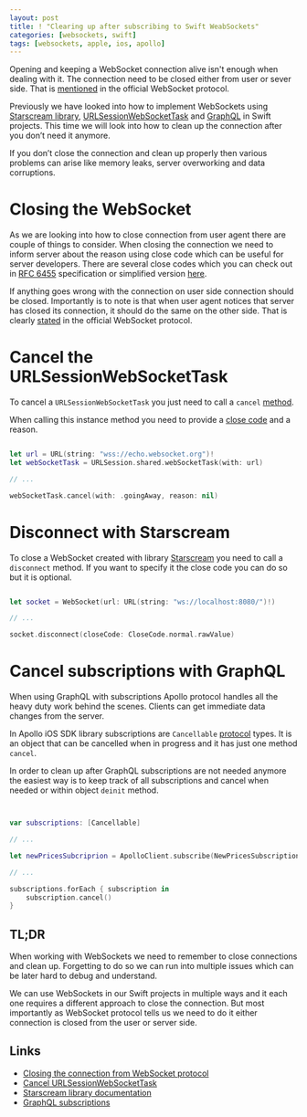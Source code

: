 ```yaml
---
layout: post
title: ! "Clearing up after subscribing to Swift WeabSockets"
categories: [websockets, swift]
tags: [websockets, apple, ios, apollo]
---
```


Opening and keeping a WebSocket connection alive isn't enough when dealing with it. The connection need to be closed either from user or sever side. That is [mentioned](https://tools.ietf.org/html/draft-hixie-thewebsocketprotocol-76#section-6) in the official WebSocket protocol.

Previously we have looked into how to implement WebSockets using [Starscream library](/websockets-swift/), [URLSessionWebSocketTask](/websockets-ios-13-swift/) and [GraphQL](https://kristaps.me/graphql-subscriptions/) in Swift projects. This time we will look into how to clean up the connection after you don’t need it anymore.

If you don’t close the connection and clean up properly then various problems can arise like memory leaks, server overworking and data corruptions.

<!--more-->

# Closing the WebSocket

As we are looking into how to close connection from user agent there are couple of things to consider. When closing the connection we need to inform server about the reason using close code which can be useful for server developers. There are several close codes which you can check out in [RFC 6455](https://tools.ietf.org/html/rfc6455#section-7.4.1) specification or simplified version [here](https://developer.mozilla.org/en-US/docs/Web/API/CloseEvent).

If anything goes wrong with the connection on user side connection should be closed. Importantly is to note is that when user agent notices that server has closed its connection, it should do the same on the other side. That is clearly [stated](https://tools.ietf.org/html/draft-hixie-thewebsocketprotocol-76#section-6.3) in the official WebSocket protocol.

# Cancel the URLSessionWebSocketTask

To cancel a `URLSessionWebSocketTask` you just need to call a `cancel` [method](https://developer.apple.com/documentation/foundation/urlsessionwebsockettask/3181200-cancel).

When calling this instance method you need to provide a [close code](https://developer.apple.com/documentation/foundation/urlsessionwebsockettask/closecode) and a reason.

```swift

let url = URL(string: "wss://echo.websocket.org")!
let webSocketTask = URLSession.shared.webSocketTask(with: url)

// ...

webSocketTask.cancel(with: .goingAway, reason: nil)

```

# Disconnect with Starscream

To close a WebSocket created with library [Starscream](https://github.com/daltoniam/Starscream) you need to call a `disconnect` method. If you want to specify it the close code you can do so but it is optional.

```swift

let socket = WebSocket(url: URL(string: "ws://localhost:8080/")!)

// ...

socket.disconnect(closeCode: CloseCode.normal.rawValue)

```


# Cancel subscriptions with GraphQL

When using GraphQL with subscriptions Apollo protocol handles all the heavy duty work behind the scenes. Clients can get immediate data changes from the server.

In Apollo iOS SDK library subscriptions are `Cancellable` [protocol](https://github.com/apollographql/apollo-ios/Sources/Apollo/Cancellable.swift) types. It is an object that can be cancelled when in progress and it has just one method `cancel`.

In order to clean up after GraphQL subscriptions are not needed anymore the easiest way is to keep track of all subscriptions and cancel when needed or within object `deinit` method.

```swift


var subscriptions: [Cancellable]

// ...

let newPricesSubcriprion = ApolloClient.subscribe(NewPricesSubscription()) { ... }

// ...

subscriptions.forEach { subscription in
    subscription.cancel()
}

```


## TL;DR

When working with WebSockets we need to remember to close connections and clean up. Forgetting to do so we can run into multiple issues which can be later hard to debug and understand.

We can use WebSockets in our Swift projects in multiple ways and it each one requires a different approach to close the connection. But most importantly as WebSocket protocol tells us we need to do it either connection is closed from the user or server side.

## Links

* [Closing the connection from WebSocket protocol](https://tools.ietf.org/html/draft-hixie-thewebsocketprotocol-76#section-6)
* [Cancel URLSessionWebSocketTask](https://developer.apple.com/documentation/foundation/urlsessionwebsockettask/3181200-cancel)
* [Starscream library documentation](https://github.com/daltoniam/Starscream)
* [GraphQL subscriptions](https://www.apollographql.com/docs/ios/subscriptions/)